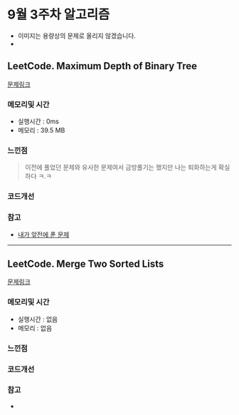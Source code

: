 # 9월 3주차 알고리즘

* 이미지는 용량상의 문제로 올리지 않겠습니다.
* 

## LeetCode. Maximum Depth of Binary Tree

[문제링크](https://leetcode.com/problems/maximum-depth-of-binary-tree/)

### 메모리및 시간
* 실행시간 : 0ms
* 메모리 : 39.5 MB


### 느낀점
> 이전에 풀었던 문제와 유사한 문제여서 금방풀기는 했지만 나는 퇴화하는게 확실하다 ㅋ.ㅋ 

### 코드개선 


### 참고
* [내가 앞전에 푼 문제](https://github.com/pointehd/Algorithm/tree/master/src/month2009/day01)

---

## LeetCode. Merge Two Sorted Lists

[문제링크](https://leetcode.com/problems/merge-two-sorted-lists/)

### 메모리및 시간
* 실행시간 : 없음 
* 메모리 : 없음 


### 느낀점
>

### 코드개선 


### 참고
* 

